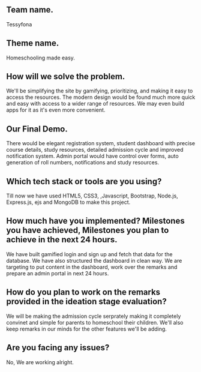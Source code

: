 ## Team name.
Tessyfona

## Theme name.
Homeschooling made easy.

## How will we solve the problem.
We'll be simplifying the site by gamifying, prioritizing, and making it easy to access the resources. The modern design would be found much more quick and easy with access to a wider range of resources. We may even build apps for it as it's even more convenient.


## Our Final Demo.
There would be elegant registration system, student dashboard with precise course details, study resources, detailed admission cycle and improved notification system. Admin portal would have control over forms, auto generation of roll numbers, notifications and study resources.

## Which tech stack or tools are you using?
Till now we have used HTML5, CSS3, ,Javascript, Bootstrap, Node.js, Express.js, ejs and MongoDB to make this project.

## How much have you implemented? Milestones you have achieved, Milestones you plan to achieve in the next 24 hours.
We have built gamified login and sign up and fetch that data for the database. We have also structured the dashboard in clean way. We are targeting to put content in the dashboard, work over the remarks and prepare an admin portal in next 24 hours.

## How do you plan to work on the remarks provided in the ideation stage evaluation?
We will be making the admission cycle serprately making it completely convinet and simple for parents to homeschool their children. We'll also keep remarks in our minds for the other features we'll be adding.

## Are you facing any issues?
No, We are working alright.
